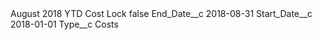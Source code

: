 <?xml version="1.0" encoding="UTF-8"?>
<CustomMetadata xmlns="http://soap.sforce.com/2006/04/metadata" xmlns:xsi="http://www.w3.org/2001/XMLSchema-instance" xmlns:xsd="http://www.w3.org/2001/XMLSchema">
    <label>August 2018 YTD Cost Lock</label>
    <protected>false</protected>
    <values>
        <field>End_Date__c</field>
        <value xsi:type="xsd:date">2018-08-31</value>
    </values>
    <values>
        <field>Start_Date__c</field>
        <value xsi:type="xsd:date">2018-01-01</value>
    </values>
    <values>
        <field>Type__c</field>
        <value xsi:type="xsd:string">Costs</value>
    </values>
</CustomMetadata>
